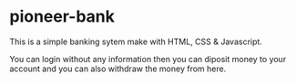 # pioneer-bank

This is a simple banking sytem make with HTML, CSS & Javascript.

You can login without any information then you can diposit money to your account and you can also withdraw the money from here.
